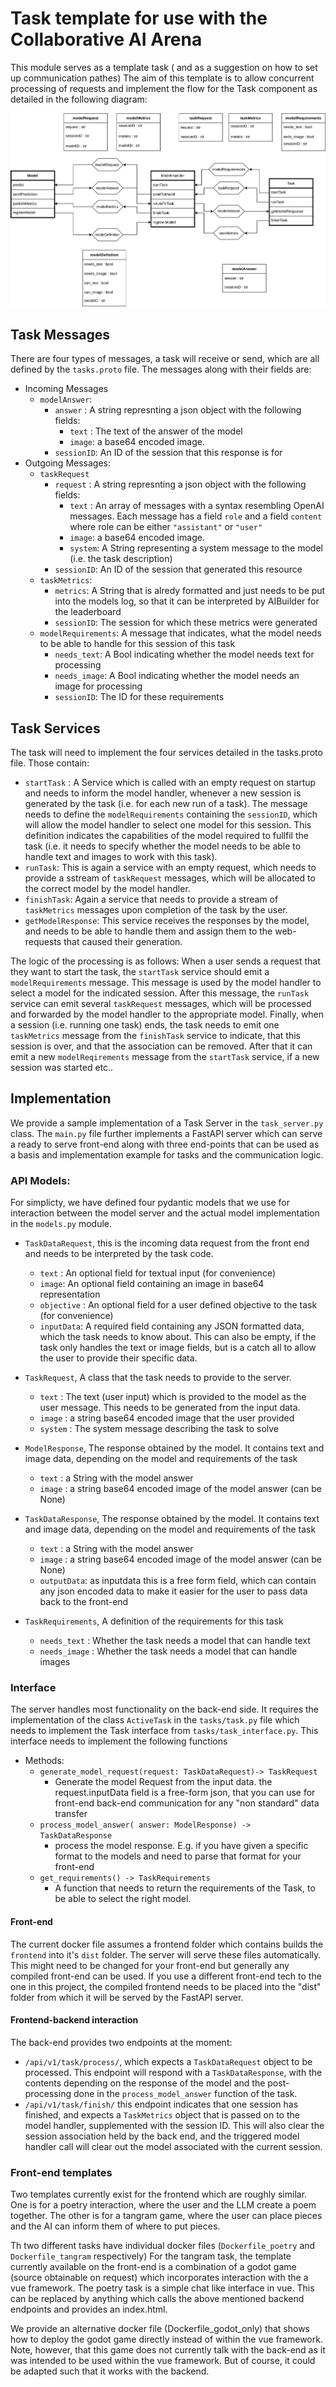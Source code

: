 # Task template for use with the Collaborative AI Arena

This module serves as a template task ( and as a suggestion on how to set up communication pathes)
The aim of this template is to allow concurrent processing of requests and implement the flow for the Task component as detailed in the following diagram:

![A diagram showing the flow of messages from the model perspective](docs/threecomp_layout.svg)

## Task Messages

There are four types of messages, a task will receive or send, which are all defined by the `tasks.proto` file.
The messages along with their fields are:

- Incoming Messages
  - `modelAnswer`:
    - `answer` : A string represnting a json object with the following fields:
      - `text` : The text of the answer of the model
      - `image`: a base64 encoded image.
    - `sessionID`: An ID of the session that this response is for
- Outgoing Messages:
  - `taskRequest`
    - `request` : A string represnting a json object with the following fields:
      - `text` : An array of messages with a syntax resembling OpenAI messages. Each message has a field `role` and a field `content` where role can be either `"assistant"` or `"user"`
      - `image`: a base64 encoded image.
      - `system`: A String representing a system message to the model (i.e. the task description)
    - `sessionID`: An ID of the session that generated this resource
  - `taskMetrics`:
    - `metrics`: A String that is alredy formatted and just needs to be put into the models log, so that it can be interpreted by AIBuilder for the leaderboard
    - `sessionID`: The session for which these metrics were generated
  - `modelRequirements`: A message that indicates, what the model needs to be able to handle for this session of this task
    - `needs_text`: A Bool indicating whether the model needs text for processing
    - `needs_image`: A Bool indicating whether the model needs an image for processing
    - `sessionID`: The ID for these requirements

## Task Services

The task will need to implement the four services detailed in the tasks.proto file.
Those contain:

- `startTask` : A Service which is called with an empty request on startup and needs to inform the model handler, whenever a new session is generated by the task (i.e. for each new run of a task). The message needs to define the `modelRequirements` containing the `sessionID`, which will allow the model handler to select one model for this session. This definition indicates the capabilities of the model required to fullfil the task (i.e. it needs to specify whether the model needs to be able to handle text and images to work with this task).
- `runTask`: This is again a service with an empty request, which needs to provide a sstream of `taskRequest` messages, which will be allocated to the correct model by the model handler.
- `finishTask`: Again a service that needs to provide a stream of `taskMetrics` messages upon completion of the task by the user.
- `getModelResponse`: This service receives the responses by the model, and needs to be able to handle them and assign them to the web-requests that caused their generation.

The logic of the processing is as follows:
When a user sends a request that they want to start the task, the `startTask` service should emit a `modelRequirements` message. This message
is used by the model handler to select a model for the indicated session.
After this message, the `runTask` service can emit several `taskRequest` messages, which will be processed and forwarded by the model handler
to the appropriate model.
Finally, when a session (i.e. running one task) ends, the task needs to emit one `taskMetrics` message from the `finishTask` service to indicate,
that this session is over, and that the association can be removed. After that it can emit a new `modelReqirements` message from the `startTask`
service, if a new session was started etc..

## Implementation

We provide a sample implementation of a Task Server in the `task_server.py` class.
The `main.py` file further implements a FastAPI server which can serve a ready to serve front-end along with three end-points that can be used as
a basis and implementation example for tasks and the communication logic.

### API Models:

For simplicty, we have defined four pydantic models that we use for interaction between the model server and the actual model implementation in the `models.py` module.

- `TaskDataRequest`, this is the incoming data request from the front end and needs to be interpreted by the task code.

  - `text` : An optional field for textual input (for convenience)
  - `image`: An optional field containing an image in base64 representation
  - `objective` : An optional field for a user defined objective to the task (for convenience)
  - `inputData`: A required field containing any JSON formatted data, which the task needs to know about. This can also be empty, if the task only handles the text or image fields, but is a catch all to allow the user to provide their specific data.

- `TaskRequest`, A class that the task needs to provide to the server.

  - `text` : The text (user input) which is provided to the model as the user message. This needs to be generated from the input data.
  - `image` : a string base64 encoded image that the user provided
  - `system` : The system message describing the task to solve

- `ModelResponse`, The response obtained by the model. It contains text and image data, depending on the model and requirements of the task

  - `text` : a String with the model answer
  - `image` : a string base64 encoded image of the model answer (can be None)

- `TaskDataResponse`, The response obtained by the model. It contains text and image data, depending on the model and requirements of the task

  - `text` : a String with the model answer
  - `image` : a string base64 encoded image of the model answer (can be None)
  - `outputData`: as inputdata this is a free form field, which can contain any json encoded data to make it easier for the user to pass data back to the front-end

- `TaskRequirements`, A definition of the requirements for this task
  - `needs_text` : Whether the task needs a model that can handle text
  - `needs_image` : Whether the task needs a model that can handle images

### Interface

The server handles most functionality on the back-end side. It requires the implementation of the class `ActiveTask` in the `tasks/task.py` file which needs to implement the Task interface from `tasks/task_interface.py`. This interface needs to implement the following functions

- Methods:
  - `generate_model_request(request: TaskDataRequest)-> TaskRequest`
    - Generate the model Request from the input data. the request.inputData field is a free-form json, that you can use for front-end back-end communication for any "non standard" data transfer
  - `process_model_answer( answer: ModelResponse) -> TaskDataResponse`
    - process the model response. E.g. if you have given a specific format to the models and need to parse that format for your front-end
  - `get_requirements() -> TaskRequirements`
    - A function that needs to return the requirements of the Task, to be able to select the right model.

#### Front-end

The current docker file assumes a frontend folder which contains builds the `frontend` into it's `dist` folder. The server will serve these files automatically.
This might need to be changed for your front-end but generally any compiled front-end can be used.
If you use a different front-end tech to the one in this project, the compiled frontend needs to be placed into the "dist" folder from which it will be served by the FastAPI server.

#### Frontend-backend interaction

The back-end provides two endpoints at the moment:

- `/api/v1/task/process/`, which expects a `TaskDataRequest` object to be processed.
  This endpoint will respond with a `TaskDataResponse`, with the contents depending on the response of the model and the post-processing done in the `process_model_answer` function of the task.
- `/api/v1/task/finish/` this endpoint indicates that one session has finished, and expects a `TaskMetrics` object that is passed on to the model handler, supplemented with the session ID. This will also clear the session association held by the back end, and the triggered model handler call will clear out the model associated with the current session.

### Front-end templates

Two templates currently exist for the frontend which are roughly similar.
One is for a poetry interaction, where the user and the LLM create a poem together.
The other is for a tangram game, where the user can place pieces and the AI can inform them of where to put pieces.

Th two different tasks have individual docker files (`Dockerfile_poetry` and `Dockerfile_tangram` respectively)
For the tangram task, the template currently available on the front-end is a combination of a godot game (source obtainable on request) which incorporates interaction with the a vue framework.
The poetry task is a simple chat like interface in vue.
This can be replaced by anything which calls the above mentioned backend endpoints and provides an index.html.

We provide an alternative docker file (Dockerfile_godot_only) that shows how to deploy the godot game directly instead of within the vue framework. Note, however, that this game does not currently talk with the back-end as it was intended to be used within the vue framework. But of course, it could be adapted such that it works with the backend.
